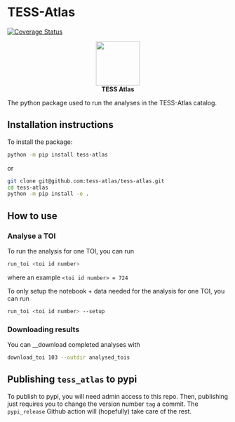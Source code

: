 # TESS-Atlas

[![Coverage Status](https://coveralls.io/repos/github/tess-atlas/tess-atlas/badge.svg?branch=main)](https://coveralls.io/github/tess-atlas/tess-atlas?branch=main)

<p align="center">
  <img width = "100" src="https://raw.githubusercontent.com/tess-atlas/tess_atlas_webbuilder/main/source/_static/atlas_logo.png" />
  <br>
  <b>TESS Atlas</b>
</p>

The python package used to run the analyses in the TESS-Atlas catalog.

## Installation instructions
To install the package:
```bash
python -m pip install tess-atlas
```
or
```bash
git clone git@github.com:tess-atlas/tess-atlas.git
cd tess-atlas
python -m pip install -e .
```

## How to use

### Analyse a TOI
To run the analysis for one TOI, you can run
```bash
run_toi <toi id number>
```
where an example `<toi id number> = 724`

To only setup the notebook + data needed for the analysis for one TOI, you can run
```bash
run_toi <toi id number> --setup
```


### Downloading results
You can __download completed analyses with
```bash
download_toi 103 --outdir analysed_tois
```

## Publishing `tess_atlas` to pypi
To publish to pypi, you will need admin access to this repo.
Then, publishing just requires you to change the version number `tag` a commit.
The `pypi_release` Github action will (hopefully) take care of the rest.
